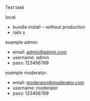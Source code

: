 Test task

local: 
* bundle install --without production
* rails s

example admin: 
* email:  	admin@admin.com
* username: admin
* pass: 	123456789

example moderator:
* email: 	moderator@moderator.com
* username: moderator
* pass: 	123456789